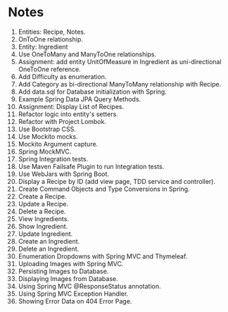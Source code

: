 # Notes

1. Entities: Recipe, Notes.
2. OnToOne relationship.
3. Entity: Ingredient
4. Use OneToMany and ManyToOne relationships.
5. Assignment: add entity UnitOfMeasure in Ingredient as uni-directional OneToOne reference.
6. Add Difficulty as enumeration.
7. Add Category as bi-directional ManyToMany relationship with Recipe.
8. Add data.sql for Database initialization with Spring.
9. Example Spring Data JPA Query Methods.
10. Assignment: Display List of Recipes.
11. Refactor logic into entity's setters.
12. Refactor with Project Lombok.
13. Use Bootstrap CSS.
14. Use Mockito mocks.
15. Mockito Argument capture.
16. Spring MockMVC.
17. Spring Integration tests.
18. Use Maven Failsafe Plugin to run Integration tests.
19. Use WebJars with Spring Boot.
20. Display a Recipe by ID (add view page, TDD service and controller).
21. Create Command Objects and Type Conversions in Spring.
22. Create a Recipe.
23. Update a Recipe.
24. Delete a Recipe.
25. View Ingredients.
26. Show Ingredient.
27. Update Ingredient.
28. Create an Ingredient.
29. Delete an Ingredient.
30. Enumeration Dropdowns with Spring MVC and Thymeleaf.
31. Uploading Images with Spring MVC.
32. Persisting Images to Database.
33. Displaying Images from Database.
34. Using Spring MVC @ResponseStatus annotation.
35. Using Spring MVC Exception Handler.
36. Showing Error Data on 404 Error Page.